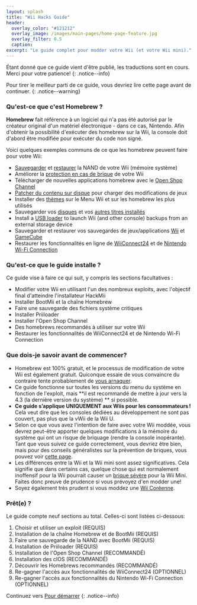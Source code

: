 ```yaml
---
layout: splash
title: "Wii Hacks Guide"
header:
  overlay_color: "#121212"
  overlay_image: /images/main-pages/home-page-feature.jpg
  overlay_filter: 0.5
  caption:
excerpt: "Le guide complet pour modder votre Wii (et votre Wii mini)."
---
```


Étant donné que ce guide vient d'être publié, les traductions sont en cours. Merci pour votre patience!
{: .notice--info}

Pour tirer le meilleur parti de ce guide, vous devriez lire cette page avant de continuer.
{: .notice--warning}

### Qu'est-ce que c'est Homebrew ?

**Homebrew** fait référence à un logiciel qui n'a pas été autorisé par le créateur original d'un matériel électronique - dans ce cas, Nintendo. Afin d'obtenir la possibilité d'exécuter des homebrew sur la Wii, la console doit d'abord être modifiée pour exécuter du code non signé.

Voici quelques exemples communs de ce que les homebrew peuvent faire pour votre Wii:

+ [Sauvegarder](bootmii) et [restaurer](bootmiirecover) la NAND de votre Wii (mémoire système)
+ Améliorer la [protection en cas de brique](priiloader) de votre Wii
+ Télécharger de nouvelles applications homebrew avec le [Open Shop Channel](osc)
+ [Patcher du contenu sur disque](riivolution) pour charger des modifications de jeux
+ Installer des [thèmes](themes) sur le Menu Wii et sur les homebrew les plus utilisés
+ Sauvegarder vos [disques](dump-games) et vos [autres titres installés](dump-wads)
+ Install a [USB loader](wii-loaders) to launch Wii (and other console) backups from an external storage device
+ Sauvegarder et restaurer vos sauvegardes de jeux/applications [Wii](wii-saves) et [GameCube](gcsaves)
+ Restaurer les fonctionnalités en ligne de [WiiConnect24](wiiconnect24) et de [Nintendo Wi-Fi Connection](wiimmfi)

### Qu'est-ce que le guide installe ?

Ce guide vise à faire ce qui suit, y compris les sections facultatives :

+ Modifier votre Wii en utilisant l'un des nombreux exploits, avec l'objectif final d'atteindre l'installateur HackMii
+ Installer BootMii et la chaîne Homebrew
+ Faire une sauvegarde des fichiers système critiques
+ Installer Priiloader
+ Installer l'Open Shop Channel
+ Des homebrews recommandés à utiliser sur votre Wii
+ Restaurer les fonctionnalités de WiiConnect24 et de Nintendo Wi-Fi Connection

### Que dois-je savoir avant de commencer?

+ Homebrew est 100% gratuit, et le processus de modification de votre Wii est également gratuit. Quiconque essaie de vous convaincre du contraire tente probablement de [vous arnaquer](https://hbc.hackmii.com/scam).
+ Ce guide fonctionne sur toutes les versions du menu du système en fonction de l'exploit, mais **il est recommandé de mettre à jour vers la 4.3 (la dernière version du système) ** si possible.
+ **Ce guide s’applique UNIQUEMENT aux Wiis pour les consommateurs !** Cela veut dire que les consoles dédiées au développement ne sont pas couvert, pas plus que la vWii de la Wii U.
+ Selon ce que vous avez l'intention de faire avec votre Wii moddée, vous devrez peut-être apporter quelques modifications à la mémoire du système qui ont un risque de briquage (rendre la console inopérante). Tant que vous suivez ce guide correctement, vous devriez être bien, mais pour des conseils généralistes sur la prévention de briques, vous pouvez voir [cette page](bricks#brick-prevention).
+ Les différences entre la Wii et la Wii mini sont assez significatives. Cela signifie que dans certains cas, quelque chose qui est normalement inoffensif pour la Wii pourrait causer un [brique sévère](bricks#wi-fi-brick) pour la Wii Mini. Faites donc preuve de prudence si vous prévoyez d'en modder une!
+ Soyez également très prudent si vous moddez une [Wii Coréenne](bricks#korean-kiierror-003-brick).

### Prêt(e) ?

Le guide compte neuf sections au total. Celles-ci sont listées ci-dessous:

1. Choisir et utiliser un exploit (REQUIS)
1. Installation de la chaîne Homebrew et de BootMii (REQUIS)
1. Faire une sauvegarde de la NAND avec BootMii (REQUIS)
1. Installation de Priiloader (REQUIS)
1. Installation de l'Open Shop Channel (RECOMMANDÉ)
1. Installation des cIOS (RECOMMANDÉ)
1. Découvrir les Homebrews recommandés (RECOMMANDÉ)
1. Re-gagner l'accès aux fonctionnalités de WiiConnect24 (OPTIONNEL)
1. Re-gagner l'accès aux fonctionnalités du Nintendo Wi-Fi Connection (OPTIONNEL)

Continuez vers [Pour démarrer](get-started)
{: .notice--info}
